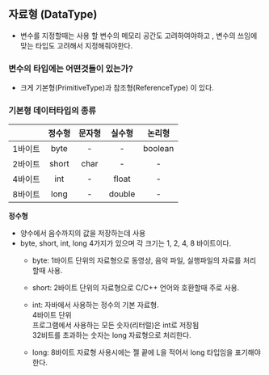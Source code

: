 ## 자료형 (DataType)
- 변수를 지정할때는 사용 할 변수의 메모리 공간도 고려하여야하고 ,
  변수의 쓰임에 맞는 타입도 고려해서 지정해줘야한다.

### 변수의 타입에는 어떤것들이 있는가?
- 크게 기본형(PrimitiveType)과 참조형(ReferenceType) 이 있다.

### 기본형 데이터타입의 종류

|         | 정수형 | 문자형 | 실수형 | 논리형  |
|---------|:--------:|:--------:|:--------:|:---------:|
| 1바이트 | byte   |   -    |   -    | boolean |
| 2바이트 | short  | char   |   -    |    -    |
| 4바이트 | int    |   -    | float  |    -    |
| 8바이트 | long   |   -    | double |    -    |


**정수형**
- 양수에서 음수까지의 값을 저장하는데 사용
- byte, short, int, long 4가지가 있으며 각 크기는 1, 2, 4, 8 바이트이다.
  - byte: 1바이트 단위의 자료형으로 동영상, 음악 파일, 실행파일의 자료를 처리 할때 사용.
  - short: 2바이트 단위의 자료형으로 C/C++ 언어와 호환할때 주로 사용.
  - int:   자바에서 사용하는 정수의 기본 자료형.<br>
           4바이트 단위<br>
           프로그램에서 사용하는 모든 숫자(리터럴)은 int로 저장됨<br>
           32비트를 초과하는 숫자는 long 자료형으로 처리한다.<br>

  - long:  8바이트 자료형
           사용시에는 젤 끝에 L을 적어서 long 타입임을 표기해야한다.
           

